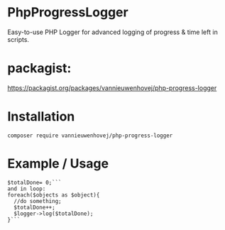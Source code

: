 # PhpProgressLogger
Easy-to-use PHP Logger for advanced logging of progress &amp; time left in scripts.

# packagist:
https://packagist.org/packages/vannieuwenhovej/php-progress-logger

# Installation
`composer require vannieuwenhovej/php-progress-logger`

# Example / Usage
```$logger = new vannieuwenhovej\ProgressLogger($total, 500);
$totalDone= 0;```
and in loop:
foreach($objects as $object){
  //do something;
  $totalDone++; 
  $logger->log($totalDone);
}```
